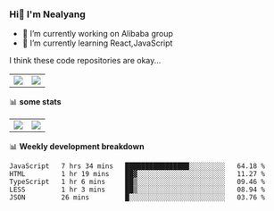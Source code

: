 ### Hi👋 I'm Nealyang

- 🔭 I’m currently working on Alibaba group
- 🌱 I’m currently learning React,JavaScript


I think these code repositories are okay...

<table>
  <tbody>
    <tr>
      <td>
        <a href="https://github.com/Nealyang/React-Express-Blog-Demo">
          <img align="center" src="https://github-readme-stats.vercel.app/api/pin/?username=Nealyang&repo=React-Express-Blog-Demo&theme=chartreuse-dark" />
        </a>
      </td>
       <td>
        <a href="https://github.com/Nealyang/PersonalBlog">
          <img align="center" src="https://github-readme-stats.vercel.app/api/pin/?username=Nealyang&repo=PersonalBlog&theme=chartreuse-dark" />
        </a>
      </td>
    </tr>
  </tbody>
</table>

📊 **some stats**


<table>
  <tbody>
    <tr>
      <td>
          <img align="center" src="https://github-readme-stats.vercel.app/api?username=Nealyang&theme=chartreuse-dark&show_icons=true" />
      </td>
       <td>
          <img align="center" src="https://github-readme-stats.vercel.app/api/top-langs/?username=Nealyang&theme=chartreuse-dark" />
      </td>
    </tr>
  </tbody>
</table>

📊 **Weekly development breakdown**

<!--START_SECTION:waka-->
```text
JavaScript   7 hrs 34 mins   ████████████████░░░░░░░░░   64.18 % 
HTML         1 hr 19 mins    ██▓░░░░░░░░░░░░░░░░░░░░░░   11.27 % 
TypeScript   1 hr 6 mins     ██▒░░░░░░░░░░░░░░░░░░░░░░   09.46 % 
LESS         1 hr 3 mins     ██▒░░░░░░░░░░░░░░░░░░░░░░   08.94 % 
JSON         26 mins         █░░░░░░░░░░░░░░░░░░░░░░░░   03.76 % 
```
<!--END_SECTION:waka-->

